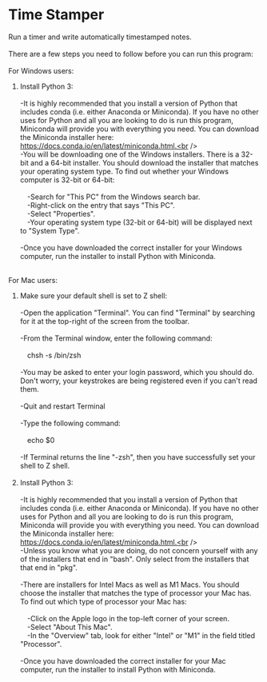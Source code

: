 # Time Stamper <br />
 Run a timer and write automatically timestamped notes.<br />
<br />
There are a few steps you need to follow before you can run this program:<br />
<br />
For Windows users:<br />
1. Install Python 3:<br /><br />
-It is highly recommended that you install a version of Python that includes conda (i.e. either Anaconda or Miniconda). If you have no other uses for Python and all you are looking to do is run this program, Miniconda will provide you with everything you need. You can download the Miniconda installer here: https://docs.conda.io/en/latest/miniconda.html.<br /><br />
-You will be downloading one of the Windows installers. There is a 32-bit and a 64-bit installer. You should download the installer that matches your operating system type. To find out whether your Windows computer is 32-bit or 64-bit:<br /><br />
&emsp;-Search for "This PC" from the Windows search bar.<br />
&emsp;-Right-click on the entry that says "This PC".<br />
&emsp;-Select "Properties".<br />
&emsp;-Your operating system type (32-bit or 64-bit) will be displayed next to "System Type".<br /><br />
-Once you have downloaded the correct installer for your Windows computer, run the installer to install Python with Miniconda.<br /><br />

For Mac users:<br />
1. Make sure your default shell is set to Z shell:<br /><br />
-Open the application "Terminal". You can find "Terminal" by searching for it at the top-right of the screen from the toolbar.<br /><br />
-From the Terminal window, enter the following command:<br /><br />
&emsp;chsh -s /bin/zsh<br /><br />
-You may be asked to enter your login password, which you should do. Don't worry, your keystrokes are being registered even if you can't read them.<br /><br />
-Quit and restart Terminal<br /><br />
-Type the following command:<br /><br />
&emsp;echo $0<br /><br />
-If Terminal returns the line "-zsh", then you have successfully set your shell to Z shell.<br /><br />
2. Install Python 3:<br /><br />
-It is highly recommended that you install a version of Python that includes conda (i.e. either Anaconda or Miniconda). If you have no other uses for Python and all you are looking to do is run this program, Miniconda will provide you with everything you need. You can download the Miniconda installer here: https://docs.conda.io/en/latest/miniconda.html.<br /><br />
-Unless you know what you are doing, do not concern yourself with any of the installers that end in "bash". Only select from the installers that that end in "pkg".<br /><br />
-There are installers for Intel Macs as well as M1 Macs. You should choose the installer that matches the type of processor your Mac has. To find out which type of processor your Mac has:<br /><br />
&emsp;-Click on the Apple logo in the top-left corner of your screen.<br />
&emsp;-Select "About This Mac".<br />
&emsp;-In the "Overview" tab, look for either "Intel" or "M1" in the field titled "Processor".<br /><br />
-Once you have downloaded the correct installer for your Mac computer, run the installer to install Python with Miniconda.<br />
